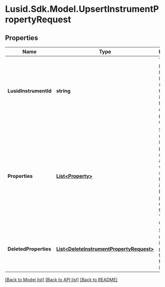 
# Lusid.Sdk.Model.UpsertInstrumentPropertyRequest

## Properties

Name | Type | Description | Notes
------------ | ------------- | ------------- | -------------
**LusidInstrumentId** | **string** | The unique Lusid Instrument Identifier (LUID) of the instrument to update or insert properties on. | 
**Properties** | [**List&lt;Property&gt;**](Property.md) | Set of unique instrument properties and associated values to store with the instrument. Each property must be from the &#39;Instrument&#39; domain. | [optional] 
**DeletedProperties** | [**List&lt;DeleteInstrumentPropertyRequest&gt;**](DeleteInstrumentPropertyRequest.md) | Set of unique instrument properties to delete from the instrument. | [optional] 

[[Back to Model list]](../README.md#documentation-for-models)
[[Back to API list]](../README.md#documentation-for-api-endpoints)
[[Back to README]](../README.md)


